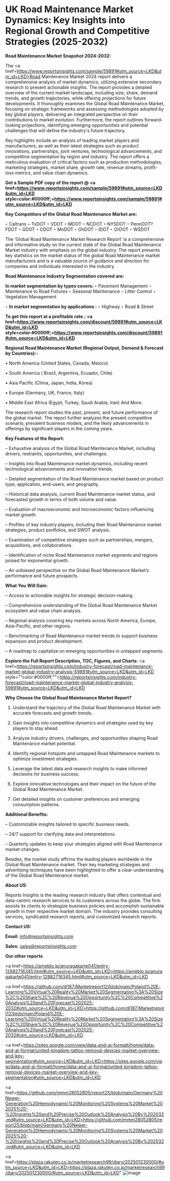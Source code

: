# UK Road Maintenance Market Dynamics: Key Insights into Regional Growth and Competitive Strategies (2025-2032)

<strong>Road Maintenance Market Snapshot 2024-2032:</strong>

The <a href=https://www.reportsinsights.com/sample/59891#utm_source=LKD&utm_id=LKD>Road Maintenance Market 2024 report</a> delivers a comprehensive analysis of market dynamics, utilizing extensive secondary research to present actionable insights. The report provides a detailed overview of the current market landscape, including size, share, demand trends, and growth trajectories, while offering projections for future developments. It thoroughly examines the Global Road Maintenance Market, focusing on strategic frameworks and assessing methodologies adopted by key global players, delivering an integrated perspective on their contributions to market evolution. Furthermore, the report outlines forward-looking projections, identifying emerging opportunities and potential challenges that will define the industry's future trajectory.

Key highlights include an analysis of leading market players and manufacturers, as well as their latest strategies such as product innovations, partnerships, joint ventures, technological advancements, and competitive segmentation by region and industry. The report offers a meticulous evaluation of critical factors such as production methodologies, marketing strategies, market share, growth rate, revenue streams, profit-loss metrics, and value chain dynamics.

<strong>Get a Sample PDF copy of the report @ <a href=https://www.reportsinsights.com/sample/59891#utm_source=LKD&utm_id=LKD style=color:#0000ff;>https://www.reportsinsights.com/sample/59891#utm_source=LKD&utm_id=LKD</a></strong>

<strong>Key Competitors of the Global Road Maintenance Market are:</strong>

‣ Caltrans
‣ TxDOT
‣ VDOT
‣ MDOT
‣ NCDOT
‣ NYSDOT
‣ PennDOT?FDOT
‣ GDOT
‣ CDOT
‣ MnDOT
‣ OhDOT
‣ IDOT
‣ OrDOT
‣ WSDOT

The ‘Global Road Maintenance Market Research Report’ is a comprehensive and informative study on the current state of the Global Road Maintenance Market industry with emphasis on the global industry. The report presents key statistics on the market status of the global Road Maintenance market manufacturers and is a valuable source of guidance and direction for companies and individuals interested in the industry.

<strong>Road Maintenance Industry Segmentation covered are:</strong>

<strong>In market segmentation by types covers: </strong> 
‣ Pavement Management
‣ Maintenance to Road Fixtures
‣ Seasonal Maintenance
‣ Litter Control
‣ Vegetation Management

‣ 
<strong>In market segmentation by applications :</strong> 
‣ Highway
‣ Road & Street

<strong>To get this report at a profitable rate.: <a href=https://www.reportsinsights.com/discount/59891#utm_source=LKD&utm_id=LKD style=color:#0000ff;>https://www.reportsinsights.com/discount/59891#utm_source=LKD&utm_id=LKD</a></strong>

<strong>Regional Road Maintenance Market (Regional Output, Demand &amp; Forecast by Countries):-</strong>

• North America (United States, Canada, Mexico)

• South America ( Brazil, Argentina, Ecuador, Chile)

• Asia Pacific (China, Japan, India, Korea)

• Europe (Germany, UK, France, Italy)

• Middle East Africa (Egypt, Turkey, Saudi Arabia, Iran) And More.

The research report studies the past, present, and future performance of the global market. The report further analyzes the present competitive scenario, prevalent business models, and the likely advancements in offerings by significant players in the coming years.

<strong>Key Features of the Report:</strong>

– Exhaustive analysis of the Global Road Maintenance Market, including drivers, restraints, opportunities, and challenges.

– Insights into Road Maintenance market dynamics, including recent technological advancements and innovation trends.

– Detailed segmentation of the Road Maintenance market based on product type, application, end-users, and geography.

– Historical data analysis, current Road Maintenance market status, and forecasted growth in terms of both volume and value.

– Evaluation of macroeconomic and microeconomic factors influencing market growth.

– Profiles of key industry players, including their Road Maintenance market strategies, product portfolios, and SWOT analysis.

– Examination of competitive strategies such as partnerships, mergers, acquisitions, and collaborations.

– Identification of niche Road Maintenance market segments and regions poised for exponential growth.

– An unbiased perspective on the Global Road Maintenance Market’s performance and future prospects.

<strong>What You Will Gain:</strong>

– Access to actionable insights for strategic decision-making.

– Comprehensive understanding of the Global Road Maintenance Market ecosystem and value chain analysis.

– Regional analysis covering key markets across North America, Europe, Asia-Pacific, and other regions.

– Benchmarking of Road Maintenance market trends to support business expansion and product development.

– A roadmap to capitalize on emerging opportunities in untapped segments.

<strong>Explore the Full Report Description, TOC, Figures, and Charts:</strong>
<a href=https://reportsinsights.com/industry-forecast/road-maintenance-market-global-industry-analysis-59891#utm_source=LKD&utm_id=LKD style=""color:#0000ff;"">https://reportsinsights.com/industry-forecast/road-maintenance-market-global-industry-analysis-59891#utm_source=LKD&utm_id=LKD</a>

<strong>Why Choose the Global Road Maintenance Market Report?</strong>

1. Understand the trajectory of the Global Road Maintenance Market with accurate forecasts and growth trends.

2. Gain insights into competitive dynamics and strategies used by key players to stay ahead.

3. Analyze industry drivers, challenges, and opportunities shaping Road Maintenance market potential.

4. Identify regional hotspots and untapped Road Maintenance markets to optimize investment strategies.

5. Leverage the latest data and research insights to make informed decisions for business success.

6. Explore innovative technologies and their impact on the future of the Global Road Maintenance Market.

7. Get detailed insights on customer preferences and emerging consumption patterns.

<strong>Additional Benefits:</strong>

– Customizable insights tailored to specific business needs.

– 24/7 support for clarifying data and interpretations.

– Quarterly updates to keep your strategies aligned with Road Maintenance market changes.

Besides, the market study affirms the leading players worldwide in the Global Road Maintenance market. Their key marketing strategies and advertising techniques have been highlighted to offer a clear understanding of the Global Road Maintenance market.

<strong><strong>About US</strong>:</strong>

Reports Insights is the leading research industry that offers contextual and data-centric research services to its customers across the globe. The firm assists its clients to strategize business policies and accomplish sustainable growth in their respective market domain. The industry provides consulting services, syndicated research reports, and customized research reports.

<strong>Contact US:</strong>

<p class=><b>Email:</b> <a href=mailto:info@reportsinsights.com>info@reportsinsights.com</a></p>
<p class=><b>Sales:</b> <a href=mailto:sales@reportsinsights.com>sales@reportsinsights.com</a></p>

<strong>Our other reports</strong>

<a href=https://ameblo.jp/anuragakarte041/entry-12882716345.html#utm_source=LKD&utm_id=LKD>https://ameblo.jp/anuragakarte041/entry-12882716345.html#utm_source=LKD&utm_id=LKD</a>

<a href=https://github.com/di187/Marketreport12/blob/main/Poland%20E-Learning%20Virtual%20Reality%20Market%20Segmentation%3A%20Size%2C%20Share%2C%20Revenue%20Opportunity%2C%20Competitive%20Analysis%20and%20Forecast%202025-2032#utm_source=LKD&utm_id=LKD>https://github.com/di187/Marketreport12/blob/main/Poland%20E-Learning%20Virtual%20Reality%20Market%20Segmentation%3A%20Size%2C%20Share%2C%20Revenue%20Opportunity%2C%20Competitive%20Analysis%20and%20Forecast%202025-2032#utm_source=LKD&utm_id=LKD</a>

<a href=https://sites.google.com/view/data-and-ai-formatt/home/data-and-ai-format/united-kingdom-tattoo-removal-devices-market-overview-and-key-segmentation#utm_source=LKD&utm_id=LKD>https://sites.google.com/view/data-and-ai-formatt/home/data-and-ai-format/united-kingdom-tattoo-removal-devices-market-overview-and-key-segmentation#utm_source=LKD&utm_id=LKD</a>

<a href=https://github.com/mmm28052805/report25/blob/main/Germany%20Newer-Generation%20Hemodynamic%20Monitoring%20Systems%20Market%202025%20-%20Insights%20and%20Precise%20Outlook%20Analysis%20By%202032.md#utm_source=LKD&utm_id=LKD>https://github.com/mmm28052805/report25/blob/main/Germany%20Newer-Generation%20Hemodynamic%20Monitoring%20Systems%20Market%202025%20-%20Insights%20and%20Precise%20Outlook%20Analysis%20By%202032.md#utm_source=LKD&utm_id=LKD</a>

<a href=https://plaza.rakuten.co.jp/marketresearch99/diary/202501230000/#utm_source=LKD&utm_id=LKD>https://plaza.rakuten.co.jp/marketresearch99/diary/202501230000/#utm_source=LKD&utm_id=LKD</a>"
![image](https://github.com/user-attachments/assets/866eb918-0dac-49f5-b008-d767be414a74)

